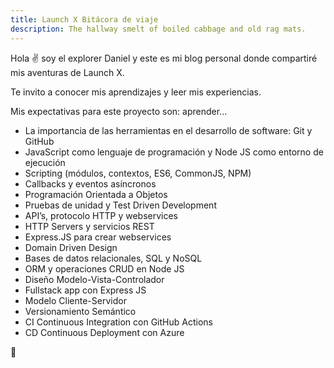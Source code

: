 ```yaml
---
title: Launch X Bitácora de viaje
description: The hallway smelt of boiled cabbage and old rag mats.
---
```


Hola ✌️  soy el explorer Daniel y este es mi blog personal donde compartiré mis aventuras de Launch X.

Te invito a conocer mis aprendizajes y leer mis experiencias.

Mis expectativas para este proyecto son: aprender...

- La importancia de las herramientas en el desarrollo de software: Git y GitHub
- JavaScript como lenguaje de programación y Node JS como entorno de ejecución
- Scripting (módulos, contextos, ES6, CommonJS, NPM)
- Callbacks y eventos asíncronos
- Programación Orientada a Objetos
- Pruebas de unidad y Test Driven Development
- API’s, protocolo HTTP y webservices
- HTTP Servers y servicios REST
- Express.JS para crear webservices
- Domain Driven Design
- Bases de datos relacionales, SQL y NoSQL
- ORM y operaciones CRUD en Node JS
- Diseño Modelo-Vista-Controlador
- Fullstack app con Express JS
- Modelo Cliente-Servidor
- Versionamiento Semántico
- CI Continuous Integration con GitHub Actions
- CD Continuous Deployment con Azure

🚀
